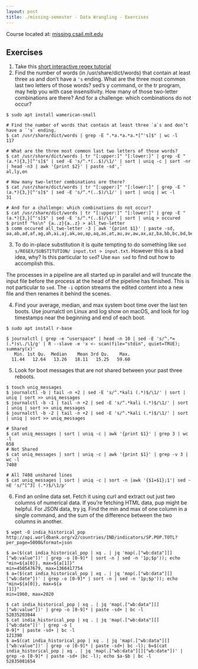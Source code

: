 ```yaml
---
layout: post
title: ./missing-semester - Data Wrangling - Exercises
---
```

Course located at: [missing.csail.mit.edu](https://missing.csail.mit.edu/)
## Exercises

1. Take this [short interactive regex tutorial](https://regexone.com/)
2. Find the number of words (in /usr/share/dict/words) that contain at least three `a`s and don’t have a `'s` ending. What are the three most common last two letters of those words? sed’s y command, or the tr program, may help you with case insensitivity. How many of those two-letter combinations are there? And for a challenge: which combinations do not occur?
```
$ sudo apt install wamerican-small

# Find the number of words that contain at least three `a`s and don’t have a `'s` ending.
$ cat /usr/share/dict/words | grep -E ".*a.*a.*a.*[^'s]$" | wc -l
117

# What are the three most common last two letters of those words?  
$ cat /usr/share/dict/words | tr "[:upper:]" "[:lower:]" | grep -E "(a.*){3,}[^'s]$" | sed -E 's/^.*(..$)/\1/' | sort | uniq -c | sort -nr | head -n3 | awk '{print $2}' | paste -sd','
al,ly,on

# How many two-letter combinations are there?
$ cat /usr/share/dict/words | tr "[:upper:]" "[:lower:]" | grep -E "(a.*){3,}[^'s]$" | sed -E 's/^.*(..$)/\1/' | sort | uniq | wc -l
31

# And for a challenge: which combinations do not occur?
$ cat /usr/share/dict/words | tr "[:upper:]" "[:lower:]" | grep -E "(a.*){3,}[^'s]$" | sed -E 's/^.*(..$)/\1/' | sort | uniq > occured
$ printf "%s\n" {a..z}{a..z} > all_two-letter
$ comm occured all_two-letter -3 | awk '{print $1}' | paste -sd,
aa,ab,ad,af,ag,ah,ai,aj,ak,ao,ap,aq,as,at,au,av,aw,ax,az,ba,bb,bc,bd,be,bf,bg,bh,bi,bj,bk,bl,bm,bn,bo,bp,bq,br,bs,bt,bu,bv,bw,bx,by,bz,ca,cb,cc,cd,cf,cg,ch,ci,cj,ck,cl,cm,cn,co,cp,cq,cr,cs,cu,cv,cw,cx,cy,cz,da,db,dc,dd,df,dg,dh,di,dj,dk,dl,dm,dn,do,dp,dq,dr,ds,dt,du,dv,dw,dx,dy,dz,ea,eb,ec,ee,ef,eg,eh,ei,ej,ek,el,em,en,eo,ep,eq,er,es,et,eu,ev,ew,ex,ey,ez,fa,fb,fc,fd,fe,ff,fg,fh,fi,fj,fk,fl,fm,fn,fo,fp,fq,fr,fs,ft,fu,fv,fw,fx,fy,fz,ga,gb,gc,gd,gf,gg,gh,gi,gj,gk,gl,gm,gn,go,gp,gq,gr,gs,gt,gu,gv,gw,gx,gy,gz,ha,hb,hc,hd,hf,hg,hh,hi,hj,hk,hl,hm,hn,ho,hp,hq,hr,hs,ht,hu,hv,hw,hx,hy,hz,ib,id,if,ig,ih,ii,ij,ik,il,im,in,io,ip,iq,ir,is,it,iu,iv,iw,ix,iy,iz,ja,jb,jc,jd,je,jf,jg,jh,ji,jj,jk,jl,jm,jn,jo,jp,jq,jr,js,jt,ju,jv,jw,jx,jy,jz,ka,kb,kc,kd,ke,kf,kg,kh,ki,kj,kk,kl,km,kn,ko,kp,kq,kr,ks,kt,ku,kv,kw,kx,ky,kz,la,lb,lc,ld,lf,lg,lh,li,lj,lk,ll,lm,ln,lo,lp,lq,lr,ls,lt,lu,lv,lw,lx,lz,ma,mb,mc,md,me,mf,mg,mh,mi,mj,mk,ml,mm,mn,mo,mp,mq,mr,ms,mt,mu,mv,mw,mx,my,mz,na,nb,nc,nd,nf,nh,ni,nj,nk,nl,nm,nn,no,np,nq,nr,ns,nu,nv,nw,nx,ny,nz,oa,ob,oc,od,oe,of,og,oh,oi,oj,ok,ol,om,oo,op,oq,os,ot,ou,ov,ow,ox,oy,oz,pa,pb,pc,pd,pe,pf,pg,pi,pj,pk,pl,pm,pn,po,pp,pq,pr,ps,pt,pu,pv,pw,px,py,pz,qa,qb,qc,qd,qe,qf,qg,qh,qi,qj,qk,ql,qm,qn,qo,qp,qq,qr,qs,qt,qu,qv,qw,qx,qy,qz,ra,rb,rc,re,rf,rg,rh,ri,rj,rl,rm,rn,ro,rp,rq,rr,rs,rt,ru,rv,rw,rx,rz,sa,sb,sc,sd,sf,sg,sh,si,sj,sk,sl,sn,so,sp,sq,sr,ss,st,su,sv,sw,sx,sy,sz,ta,tb,tc,td,tf,tg,th,ti,tj,tk,tl,tm,tn,to,tp,tq,tr,ts,tt,tu,tv,tw,tx,tz,ua,ub,uc,ud,ue,uf,ug,uh,ui,uj,uk,ul,um,un,uo,up,uq,ur,us,ut,uu,uv,uw,ux,uy,uz,va,vb,vc,vd,ve,vf,vg,vh,vi,vj,vk,vl,vm,vn,vo,vp,vq,vr,vs,vt,vu,vv,vw,vx,vy,vz,wa,wb,wc,wd,we,wf,wg,wh,wi,wj,wk,wl,wm,wn,wo,wp,wq,wr,ws,wt,wu,wv,ww,wx,wy,wz,xa,xb,xc,xd,xe,xf,xg,xh,xi,xj,xk,xl,xm,xn,xo,xp,xq,xr,xs,xt,xu,xv,xw,xx,xy,xz,ya,yb,yc,yd,ye,yf,yg,yh,yi,yj,yk,yl,ym,yn,yo,yp,yq,yr,ys,yt,yu,yv,yw,yx,yy,yz,za,zb,zc,zd,ze,zf,zg,zh,zi,zj,zk,zl,zm,zn,zo,zp,zq,zr,zs,zt,zu,zv,zw,zx,zy,zz
```

3. To do in-place substitution it is quite tempting to do something like `sed s/REGEX/SUBSTITUTION/ input.txt > input.txt`. However this is a bad idea, why? Is this particular to `sed`? Use `man sed` to find out how to accomplish this.

The processes in a pipeline are all started up in parallel and will truncate the input file before the process at the head of the pipeline has finished. This is not particular to `sed`. The `-i` option streams the edited content into a new file and then renames it behind the scenes.

4. Find your average, median, and max system boot time over the last ten boots. Use journalctl on Linux and log show on macOS, and look for log timestamps near the beginning and end of each boot.

```
$ sudo apt install r-base

$ journalctl | grep -e "userspace" | head -n 10 | sed -E 's/^.*= (.*)s\./\1/g' | R --slave -e 'x <- scan(file="stdin", quiet=TRUE); summary(x)'
   Min. 1st Qu.  Median    Mean 3rd Qu.    Max. 
  11.44   12.64   13.26   18.11   15.25   59.60
```

5. Look for boot messages that are not shared between your past three reboots.
```
$ touch uniq_messages
$ journalctl -b | tail -n +2 | sed -E 's/^.*kali (.*)$/\1/' | sort | uniq | sort >> uniq_messages
$ journalctl -b -1 | tail -n +2 | sed -E 's/^.*kali (.*)$/\1/' | sort | uniq | sort >> uniq_messages
$ journalctl -b -2 | tail -n +2 | sed -E 's/^.*kali (.*)$/\1/' | sort | uniq | sort >> uniq_messages

# Shared
$ cat uniq_messages | sort | uniq -c | awk '{print $1}' | grep 3 | wc -l
658
# Not Shared
$ cat uniq_messages | sort | uniq -c | awk '{print $1}' | grep -v 3 | wc -l
7408

# All 7408 unshared lines
$ cat uniq_messages | sort | uniq -c | sort -n |awk '{$1=$1};1'| sed -nE 's/^[^3] (.*)$/\1/p'
```
6. Find an online data set. Fetch it using curl and extract out just two columns of numerical data. If you’re fetching HTML data, pup might be helpful. For JSON data, try jq. Find the min and max of one column in a single command, and the sum of the difference between the two columns in another.

```
$ wget -O india_historical_pop http://api.worldbank.org/v2/countries/IND/indicators/SP.POP.TOTL?per_page=5000&format=json

$ a=($(cat india_historical_pop | xq . | jq 'map(.["wb:data"][]["wb:value"])' | grep -o [0-9]* | sort -n | sed -n '1p;$p')); echo "min=${a[0]}, max=${a[1]}"
min=450547679, max=1366417754
$ a=($(cat india_historical_pop | xq . | jq 'map(.["wb:data"][]["wb:date"])' | grep -o [0-9]* | sort -n | sed -n '1p;$p')); echo "min=${a[0]}, max=${a
[1]}"
min=1960, max=2020

$ cat india_historical_pop | xq . | jq 'map(.["wb:data"][]["wb:value"])' | grep -o [0-9]* | paste -sd+ | bc -l
52835203044
$ cat india_historical_pop | xq . | jq 'map(.["wb:data"][]["wb:date"])' | grep -o [
0-9]* | paste -sd+ | bc -l
121390
$ a=$(cat india_historical_pop | xq . | jq 'map(.["wb:data"][]["wb:value"])' | grep -o [0-9]* | paste -sd+| bc -l); b=$(cat india_historical_pop | xq . | jq 'map(.["wb:data"][]["wb:date"])' | grep -o [0-9]* | paste -sd+ |bc -l); echo $a-$b | bc -l
52835081654
```

